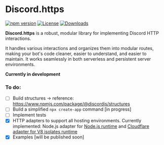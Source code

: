 # Discord.https

[![npm version](https://img.shields.io/npm/v/discord.https.svg)](https://www.npmjs.com/package/discord.https)
[![License](https://img.shields.io/npm/l/discord.https.svg)](LICENSE)
[![Downloads](https://img.shields.io/npm/dm/discord.https.svg)](https://www.npmjs.com/package/discord.https)

**Discord.https** is a robust, modular library for implementing Discord HTTP interactions.

It handles various interactions and organizes them into modular routes, making your bot's code cleaner, easier to understand, and easier to maintain. It works seamlessly in both serverless and persistent server environments.

**Currently in development**

### To do:

- [ ] Build structures → reference: https://www.npmjs.com/package/@discordjs/structures
- [ ] Build a simplified `npx create-app` command [in progress]
- [ ] Implement tests
- [x] HTTP adapters to support all hosting environments. Currently implemented: Node.js adapter for [Node.js runtime](https://github.com/discord-http/nodejs-adapter) and [Cloudflare adapter for V8 isolates runtime](https://github.com/discord-http/cloudflare-adapter)
- [x] Examples [will be published soon]
